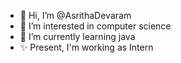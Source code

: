 - 👋 Hi, I’m @AsrithaDevaram
- 👀 I’m interested in computer science
- 🌱 I’m currently learning java
- ✨ Present, I'm working as Intern
  

<!---
AsrithaDevaram/AsrithaDevaram is a ✨ special ✨ repository because its `README.md` (this file) appears on your GitHub profile.
You can click the Preview link to take a look at your changes.
--->
